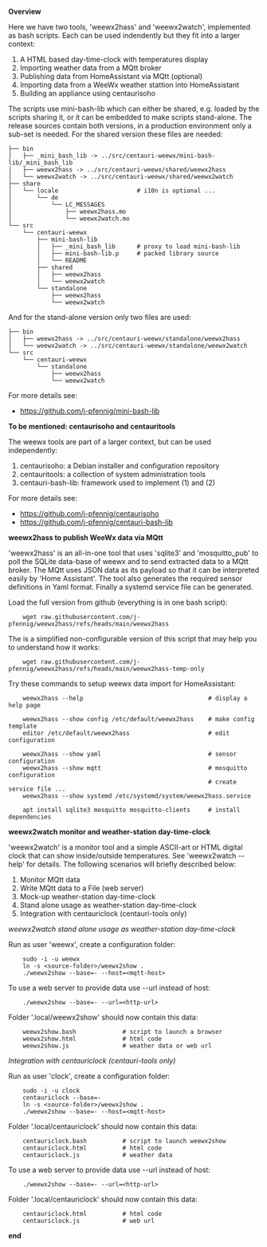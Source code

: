 **Overview**

Here we have two tools, 'weewx2hass' and 'weewx2watch', implemented as bash
scripts. Each can be used indendently but they fit into a larger context:

1. A HTML based day-time-clock with temperatures display
2. Importing weather data from a MQtt broker
3. Publishing data from HomeAssistant via MQtt (optional)
4. Importing data from a WeeWx weather stattion into HomeAssistant
5. Building an appliance using centaurisoho

The scripts use mini-bash-lib which can either be shared, e.g. loaded by the
scripts sharing it, or it can be embedded to make scripts stand-alone. The
release sources contain both versions, in a production environment only a
sub-set is needed. For the shared version these files are needed:

    ├── bin
    │   ├── _mini_bash_lib -> ../src/centauri-weewx/mini-bash-lib/_mini_bash_lib
    │   ├── weewx2hass -> ../src/centauri-weewx/shared/weewx2hass
    │   └── weewx2watch -> ../src/centauri-weewx/shared/weewx2watch
    ├── share
    │   └── locale                      # i10n is optional ...
    │       └── de
    │           └── LC_MESSAGES
    │               ├── weewx2hass.mo
    │               └── weewx2watch.mo
    └── src
        └── centauri-weewx
            ├── mini-bash-lib
            │   ├── _mini_bash_lib      # proxy to load mini-bash-lib
            │   ├── mini-bash-lib.p     # packed library source
            │   └── README
            ├── shared
            │   ├── weewx2hass
            │   └── weewx2watch
            └── standalone
                ├── weewx2hass
                └── weewx2watch

And for the stand-alone version only two files are used:

    ├── bin
    │   ├── weewx2hass -> ../src/centauri-weewx/standalone/weewx2hass
    │   └── weewx2watch -> ../src/centauri-weewx/standalone/weewx2watch
    └── src
        └── centauri-weewx
            └── standalone
                ├── weewx2hass
                └── weewx2watch

For more details see:

- https://github.com/j-pfennig/mini-bash-lib

**To be mentioned: centaurisoho and centauritools**

The weewx tools are part of a larger context, but can be used independently:

1. centaurisoho: a Debian installer and configuration repository
2. centauritools: a collection of system administration tools
3. centauri-bash-lib: framework used to implement (1) and (2) 

For more details see:

- https://github.com/j-pfennig/centaurisoho
- https://github.com/j-pfennig/centauri-bash-lib

**weewx2hass to publish WeeWx data via MQtt**

'weewx2hass' is an all-in-one tool that uses 'sqlite3' and 'mosquitto_pub' to
poll the SQLite data-base of weewx and to send extracted data to a MQtt broker.
The MQtt uses JSON data as its payload so that it can be interpreted easily by
'Home Assistant'. The tool also generates the required sensor definitions in
Yaml format. Finally a systemd service file can be generated.

Load the full version from github (everything is in one bash script):

        wget raw.githubusercontent.com/j-pfennig/weewx2hass/refs/heads/main/weewx2hass

The is a simplified non-configurable version of this script that may help you
to understand how it works:

        wget raw.githubusercontent.com/j-pfennig/weewx2hass/refs/heads/main/weewx2hass-temp-only

Try these commands to setup weewx data import for HomeAssistant:

        weewx2hass --help                                   # display a help page

        weewx2hass --show config /etc/default/weewx2hass    # make config template
        editor /etc/default/weewx2hass                      # edit configuration

        weewx2hass --show yaml                              # sensor configuration
        weewx2hass --show mqtt                              # mosquitto configuration
                                                            # create service file ...
        weewx2hass --show systemd /etc/systemd/system/weewx2hass.service

        apt install sqlite3 mosquitto mosquitto-clients     # install dependencies

**weewx2watch monitor and weather-station day-time-clock**

'weewx2watch' is a monitor tool and a simple ASCII-art or HTML digital clock
that can show inside/outside temperatures. See 'weewx2watch --help' for details.
The following scenarios will briefly described below:

1. Monitor MQtt data
2. Write MQtt data to a File (web server)
3. Mock-up weather-station day-time-clock
4. Stand alone usage as weather-station day-time-clock
5. Integration with centauriclock (centauri-tools only)

*weewx2watch stand alone usage as weather-station day-time-clock*

Run as user 'weewx', create a configuration folder:

        sudo -i -u weewx
        ln -s <source-folder>/weewx2show .
        ./weewx2show --base=- --host=<mqtt-host>

To use a web server to provide data use --url instead of host:

        ./weewx2show --base=- --url=<http-url>

Folder '.local/weewx2show' should now contain this data:

        weewx2show.bash             # script to launch a browser
        weewx2show.html             # html code
        weewx2show.js               # weather data or web url

*Integration with centauriclock (centauri-tools only)*

Run as user 'clock', create a configuration folder:

        sudo -i -u clock
        centauriclock --base=-
        ln -s <source-folder>/weewx2show .
        ./weewx2show --base=- --host=<mqtt-host>

Folder '.local/centauriclock' should now contain this data:

        centauriclock.bash          # script to launch weewx2show
        centauriclock.html          # html code
        centauriclock.js            # weather data

To use a web server to provide data use --url instead of host:

        ./weewx2show --base=- --url=<http-url>

Folder '.local/centauriclock' should now contain this data:

        centauriclock.html          # html code
        centauriclock.js            # web url

**end**
